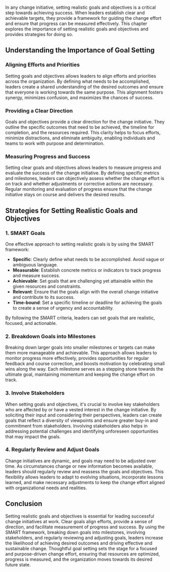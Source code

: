 
In any change initiative, setting realistic goals and objectives is a critical step towards achieving success. When leaders establish clear and achievable targets, they provide a framework for guiding the change effort and ensure that progress can be measured effectively. This chapter explores the importance of setting realistic goals and objectives and provides strategies for doing so.

Understanding the Importance of Goal Setting
--------------------------------------------

### Aligning Efforts and Priorities

Setting goals and objectives allows leaders to align efforts and priorities across the organization. By defining what needs to be accomplished, leaders create a shared understanding of the desired outcomes and ensure that everyone is working towards the same purpose. This alignment fosters synergy, minimizes confusion, and maximizes the chances of success.

### Providing a Clear Direction

Goals and objectives provide a clear direction for the change initiative. They outline the specific outcomes that need to be achieved, the timeline for completion, and the resources required. This clarity helps to focus efforts, minimize distractions, and eliminate ambiguity, enabling individuals and teams to work with purpose and determination.

### Measuring Progress and Success

Setting clear goals and objectives allows leaders to measure progress and evaluate the success of the change initiative. By defining specific metrics and milestones, leaders can objectively assess whether the change effort is on track and whether adjustments or corrective actions are necessary. Regular monitoring and evaluation of progress ensure that the change initiative stays on course and delivers the desired results.

Strategies for Setting Realistic Goals and Objectives
-----------------------------------------------------

### 1. SMART Goals

One effective approach to setting realistic goals is by using the SMART framework:

* **Specific**: Clearly define what needs to be accomplished. Avoid vague or ambiguous language.
* **Measurable**: Establish concrete metrics or indicators to track progress and measure success.
* **Achievable**: Set goals that are challenging yet attainable within the given resources and constraints.
* **Relevant**: Ensure that the goals align with the overall change initiative and contribute to its success.
* **Time-bound**: Set a specific timeline or deadline for achieving the goals to create a sense of urgency and accountability.

By following the SMART criteria, leaders can set goals that are realistic, focused, and actionable.

### 2. Breakdown Goals into Milestones

Breaking down larger goals into smaller milestones or targets can make them more manageable and achievable. This approach allows leaders to monitor progress more effectively, provides opportunities for regular feedback and course correction, and boosts motivation by celebrating small wins along the way. Each milestone serves as a stepping stone towards the ultimate goal, maintaining momentum and keeping the change effort on track.

### 3. Involve Stakeholders

When setting goals and objectives, it's crucial to involve key stakeholders who are affected by or have a vested interest in the change initiative. By soliciting their input and considering their perspectives, leaders can create goals that reflect a diversity of viewpoints and ensure greater buy-in and commitment from stakeholders. Involving stakeholders also helps in addressing potential challenges and identifying unforeseen opportunities that may impact the goals.

### 4. Regularly Review and Adjust Goals

Change initiatives are dynamic, and goals may need to be adjusted over time. As circumstances change or new information becomes available, leaders should regularly review and reassess the goals and objectives. This flexibility allows leaders to adapt to evolving situations, incorporate lessons learned, and make necessary adjustments to keep the change effort aligned with organizational needs and realities.

Conclusion
----------

Setting realistic goals and objectives is essential for leading successful change initiatives at work. Clear goals align efforts, provide a sense of direction, and facilitate measurement of progress and success. By using the SMART framework, breaking down goals into milestones, involving stakeholders, and regularly reviewing and adjusting goals, leaders increase the likelihood of achieving desired outcomes and driving effective and sustainable change. Thoughtful goal setting sets the stage for a focused and purpose-driven change effort, ensuring that resources are optimized, progress is measured, and the organization moves towards its desired future state.
